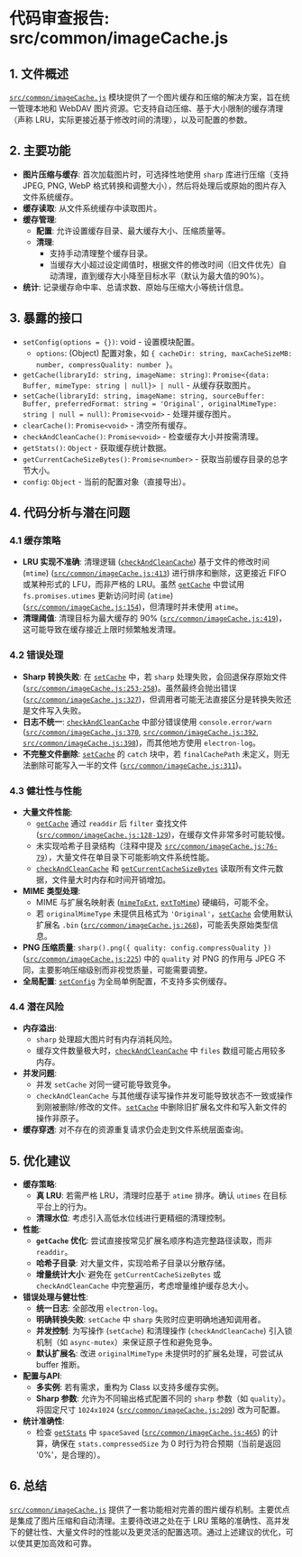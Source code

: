 # 代码审查报告: src/common/imageCache.js

## 1. 文件概述

[`src/common/imageCache.js`](src/common/imageCache.js:1) 模块提供了一个图片缓存和压缩的解决方案，旨在统一管理本地和 WebDAV 图片资源。它支持自动压缩、基于大小限制的缓存清理（声称 LRU，实际更接近基于修改时间的清理），以及可配置的参数。

## 2. 主要功能

*   **图片压缩与缓存**: 首次加载图片时，可选择性地使用 `sharp` 库进行压缩（支持 JPEG, PNG, WebP 格式转换和调整大小），然后将处理后或原始的图片存入文件系统缓存。
*   **缓存读取**: 从文件系统缓存中读取图片。
*   **缓存管理**:
    *   **配置**: 允许设置缓存目录、最大缓存大小、压缩质量等。
    *   **清理**:
        *   支持手动清理整个缓存目录。
        *   当缓存大小超过设定阈值时，根据文件的修改时间（旧文件优先）自动清理，直到缓存大小降至目标水平（默认为最大值的90%）。
*   **统计**: 记录缓存命中率、总请求数、原始与压缩大小等统计信息。

## 3. 暴露的接口

*   `setConfig(options = {})`: void - 设置模块配置。
    *   `options`: (Object) 配置对象，如 `{ cacheDir: string, maxCacheSizeMB: number, compressQuality: number }`。
*   `getCache(libraryId: string, imageName: string)`: `Promise<{data: Buffer, mimeType: string | null}> | null` - 从缓存获取图片。
*   `setCache(libraryId: string, imageName: string, sourceBuffer: Buffer, preferredFormat: string = 'Original', originalMimeType: string | null = null)`: `Promise<void>` - 处理并缓存图片。
*   `clearCache()`: `Promise<void>` - 清空所有缓存。
*   `checkAndCleanCache()`: `Promise<void>` - 检查缓存大小并按需清理。
*   `getStats()`: `Object` - 获取缓存统计数据。
*   `getCurrentCacheSizeBytes()`: `Promise<number>` - 获取当前缓存目录的总字节大小。
*   `config`: `Object` - 当前的配置对象（直接导出）。

## 4. 代码分析与潜在问题

### 4.1 缓存策略

*   **LRU 实现不准确**: 清理逻辑 ([`checkAndCleanCache`](src/common/imageCache.js:363)) 基于文件的修改时间 (`mtime`) ([`src/common/imageCache.js:413`](src/common/imageCache.js:413)) 进行排序和删除，这更接近 FIFO 或某种形式的 LFU，而非严格的 LRU。虽然 [`getCache`](src/common/imageCache.js:117) 中尝试用 `fs.promises.utimes` 更新访问时间 (`atime`) ([`src/common/imageCache.js:154`](src/common/imageCache.js:154))，但清理时并未使用 `atime`。
*   **清理阈值**: 清理目标为最大缓存的 90% ([`src/common/imageCache.js:419`](src/common/imageCache.js:419))，这可能导致在缓存接近上限时频繁触发清理。

### 4.2 错误处理

*   **Sharp 转换失败**: 在 [`setCache`](src/common/imageCache.js:182) 中，若 `sharp` 处理失败，会回退保存原始文件 ([`src/common/imageCache.js:253-258`](src/common/imageCache.js:253-258))。虽然最终会抛出错误 ([`src/common/imageCache.js:327`](src/common/imageCache.js:327))，但调用者可能无法直接区分是转换失败还是文件写入失败。
*   **日志不统一**: [`checkAndCleanCache`](src/common/imageCache.js:363) 中部分错误使用 `console.error/warn` ([`src/common/imageCache.js:370`](src/common/imageCache.js:370), [`src/common/imageCache.js:392`](src/common/imageCache.js:392), [`src/common/imageCache.js:398`](src/common/imageCache.js:398))，而其他地方使用 `electron-log`。
*   **不完整文件删除**: [`setCache`](src/common/imageCache.js:305) 的 `catch` 块中，若 `finalCachePath` 未定义，则无法删除可能写入一半的文件 ([`src/common/imageCache.js:311`](src/common/imageCache.js:311))。

### 4.3 健壮性与性能

*   **大量文件性能**:
    *   [`getCache`](src/common/imageCache.js:117) 通过 `readdir` 后 `filter` 查找文件 ([`src/common/imageCache.js:128-129`](src/common/imageCache.js:128-129))，在缓存文件非常多时可能较慢。
    *   未实现哈希子目录结构（注释中提及 [`src/common/imageCache.js:76-79`](src/common/imageCache.js:76-79)），大量文件在单目录下可能影响文件系统性能。
    *   [`checkAndCleanCache`](src/common/imageCache.js:363) 和 [`getCurrentCacheSizeBytes`](src/common/imageCache.js:477) 读取所有文件元数据，文件量大时内存和时间开销增加。
*   **MIME 类型处理**:
    *   MIME 与扩展名映射表 ([`mimeToExt`](src/common/imageCache.js:22), [`extToMime`](src/common/imageCache.js:32)) 硬编码，可能不全。
    *   若 `originalMimeType` 未提供且格式为 `'Original'`，[`setCache`](src/common/imageCache.js:182) 会使用默认扩展名 `.bin` ([`src/common/imageCache.js:268`](src/common/imageCache.js:268))，可能丢失原始类型信息。
*   **PNG 压缩质量**: `sharp().png({ quality: config.compressQuality })` ([`src/common/imageCache.js:225`](src/common/imageCache.js:225)) 中的 `quality` 对 PNG 的作用与 JPEG 不同，主要影响压缩级别而非视觉质量，可能需要调整。
*   **全局配置**: [`setConfig`](src/common/imageCache.js:60) 为全局单例配置，不支持多实例缓存。

### 4.4 潜在风险

*   **内存溢出**:
    *   `sharp` 处理超大图片时有内存消耗风险。
    *   缓存文件数量极大时，[`checkAndCleanCache`](src/common/imageCache.js:363) 中 `files` 数组可能占用较多内存。
*   **并发问题**:
    *   并发 `setCache` 对同一键可能导致竞争。
    *   `checkAndCleanCache` 与其他缓存读写操作并发可能导致状态不一致或操作到刚被删除/修改的文件。[`setCache`](src/common/imageCache.js:272-280) 中删除旧扩展名文件和写入新文件的操作非原子。
*   **缓存穿透**: 对不存在的资源重复请求仍会走到文件系统层面查询。

## 5. 优化建议

*   **缓存策略**:
    *   **真 LRU**: 若需严格 LRU，清理时应基于 `atime` 排序。确认 `utimes` 在目标平台上的行为。
    *   **清理水位**: 考虑引入高低水位线进行更精细的清理控制。
*   **性能**:
    *   **`getCache` 优化**: 尝试直接按常见扩展名顺序构造完整路径读取，而非 `readdir`。
    *   **哈希子目录**: 对大量文件，实现哈希子目录以分散存储。
    *   **增量统计大小**: 避免在 `getCurrentCacheSizeBytes` 或 `checkAndCleanCache` 中完整遍历，考虑增量维护缓存总大小。
*   **错误处理与健壮性**:
    *   **统一日志**: 全部改用 `electron-log`。
    *   **明确转换失败**: `setCache` 中 `sharp` 失败时应更明确地通知调用者。
    *   **并发控制**: 为写操作 (`setCache`) 和清理操作 (`checkAndCleanCache`) 引入锁机制（如 `async-mutex`）来保证原子性和避免竞争。
    *   **默认扩展名**: 改进 `originalMimeType` 未提供时的扩展名处理，可尝试从 buffer 推断。
*   **配置与API**:
    *   **多实例**: 若有需求，重构为 Class 以支持多缓存实例。
    *   **Sharp 参数**: 允许为不同输出格式配置不同的 `sharp` 参数（如 `quality`）。将固定尺寸 `1024x1024` ([`src/common/imageCache.js:209`](src/common/imageCache.js:209)) 改为可配置。
*   **统计准确性**:
    *   检查 [`getStats`](src/common/imageCache.js:462) 中 `spaceSaved` ([`src/common/imageCache.js:465`](src/common/imageCache.js:465)) 的计算，确保在 `stats.compressedSize` 为 0 时行为符合预期（当前是返回 '0%'，是合理的）。

## 6. 总结

[`src/common/imageCache.js`](src/common/imageCache.js:1) 提供了一套功能相对完善的图片缓存机制。主要优点是集成了图片压缩和自动清理。主要待改进之处在于 LRU 策略的准确性、高并发下的健壮性、大量文件时的性能以及更灵活的配置选项。通过上述建议的优化，可以使其更加高效和可靠。